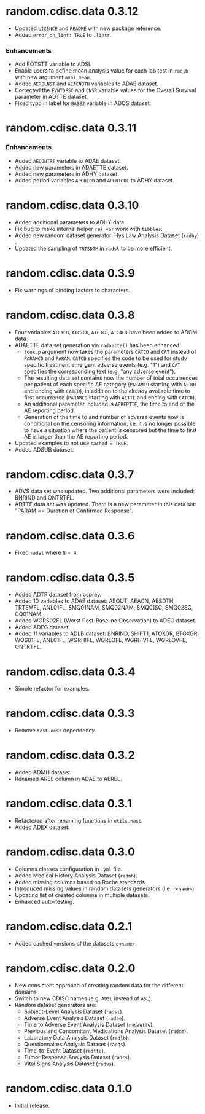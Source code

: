 # random.cdisc.data 0.3.12
* Updated `LICENCE` and `README` with new package reference.
* Added `error_on_lint: TRUE` to `.lintr`.

### Enhancements
* Add EOTSTT variable to ADSL
* Enable users to define mean analysis value for each lab test in `radlb` with new argument `aval_mean`.
* Added `AERELNST` and `AEACNOTH` variables to ADAE dataset.
* Corrected the `EVNTDESC` and `CNSR` variable values for the Overall Survival parameter in ADTTE dataset.
* Fixed typo in label for `BASE2` variable in ADQS dataset.

# random.cdisc.data 0.3.11

### Enhancements
* Added `AECONTRT` variable to ADAE dataset.
* Added new parameters in ADAETTE dataset.
* Added new parameters in ADHY dataset.
* Added period variables `APERIOD` and `APERIODC` to ADHY dataset.

# random.cdisc.data 0.3.10
* Added additional parameters to ADHY data.
* Fix bug to make internal helper `rel_var` work with `tibbles`.
* Added new random dataset generator: Hys Law Analysis Dataset (`radhy`) .
* Updated the sampling of `TRTSDTM` in `radsl` to be more efficient.

# random.cdisc.data 0.3.9
* Fix warnings of binding factors to characters.

# random.cdisc.data 0.3.8
* Four variables `ATC1CD`, `ATC2CD`, `ATC3CD`, `ATC4CD` have been added to ADCM data.
* ADAETTE data set generation via `radaette()` has been enhanced:
  - `lookup` argument now takes the parameters `CATCD` and `CAT` instead of `PARAMCD` and `PARAM`.
    `CATCD` specifies the code to be used for study specific treatment emergent adverse events (e.g. "1")
    and `CAT` specifies the corresponding text (e.g. "any adverse event").
  - The resulting data set contains now the number of total occurrences per patient of each specific
    AE category (`PARAMCD` starting with `AETOT` and ending with `CATCD`), in addition to the already
    available time to first occurrence (`PARAMCD` starting with `AETTE` and ending with `CATCD`).
  - An additional parameter included is `AEREPTTE`, the time to end of the AE reporting period.
  - Generation of the time to and number of adverse events now is conditional on the censoring information,
    i.e. it is no longer possible to have a situation where the patient is censored but the time to first AE
    is larger than the AE reporting period.
* Updated examples to not use `cached = TRUE`.
* Added ADSUB dataset.

# random.cdisc.data 0.3.7

* ADVS data set was updated. Two additional parameters were included: BNRIND and ONTRTFL.
* ADTTE data set was updated. There is a new parameter in this data set: "PARAM == Duration of Confirmed Response".

# random.cdisc.data 0.3.6

* Fixed `radsl` where `N < 4`.

# random.cdisc.data 0.3.5

* Added ADTR dataset from osprey.
* Added 10 variables to ADAE dataset: AEOUT, AEACN, AESDTH, TRTEMFL, ANL01FL, SMQ01NAM, SMQ02NAM, SMQ01SC, SMQ02SC, CQ01NAM.
* Added WORS02FL (Worst Post-Baseline Observation) to ADEG dataset.
* Added ADEG dataset.
* Added 11 variables to ADLB dataset: BNRIND, SHIFT1, ATOXGR, BTOXGR, WOS01FL, ANL01FL, WGRHIFL, WGRLOFL, WGRHIVFL, WGRLOVFL, ONTRTFL.

# random.cdisc.data 0.3.4

* Simple refactor for examples.

# random.cdisc.data 0.3.3

* Remove `test.nest` dependency.

# random.cdisc.data 0.3.2

* Added ADMH dataset.
* Renamed AREL column in ADAE to AEREL.

# random.cdisc.data 0.3.1

* Refactored after renaming functions in `utils.nest`.
* Added ADEX dataset.

# random.cdisc.data 0.3.0

* Columns classes configuration in `.yml` file.
* Added Medical History Analysis Dataset (`radmh`).
* Added missing columns based on Roche standards.
* Introduced missing values in random datasets generators (i.e. `r<name>`).
* Updating list of created columns in multiple datasets.
* Enhanced auto-testing.

# random.cdisc.data 0.2.1

* Added cached versions of the datasets `c<name>`.

# random.cdisc.data 0.2.0

* New consistent approach of creating random data for the different domains.
* Switch to new CDISC names (e.g. `ADSL` instead of `ASL`).
* Random dataset generators are:
    - Subject-Level Analysis Dataset (`radsl`).
    - Adverse Event Analysis Dataset (`radae`).
    - Time to Adverse Event Analysis Dataset (`radaette`).
    - Previous and Concomitant Medications Analysis Dataset (`radcm`).
    - Laboratory Data Analysis Dataset (`radlb`).
    - Questionnaires Analysis Dataset (`radqs`).
    - Time-to-Event Dataset (`radtte`).
    - Tumor Response Analysis Dataset (`radrs`).
    - Vital Signs Analysis Dataset (`radvs`).

# random.cdisc.data 0.1.0

* Initial release.
